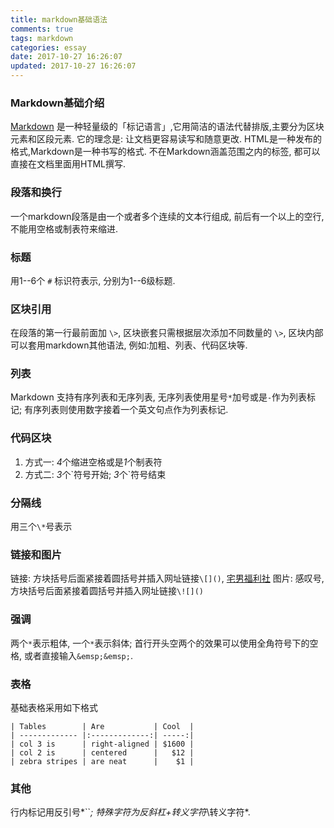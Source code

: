 ```yaml
---
title: markdown基础语法
comments: true
tags: markdown
categories: essay
date: 2017-10-27 16:26:07
updated: 2017-10-27 16:26:07
---
```





### Markdown基础介绍
[Markdown](http://wowubuntu.com/markdown/basic.html) 是一种轻量级的「标记语言」,它用简洁的语法代替排版,主要分为区块元素和区段元素. 它的理念是: 让文档更容易读写和随意更改. HTML是一种发布的格式,Markdown是一种书写的格式. 不在Markdown涵盖范围之内的标签, 都可以直接在文档里面用HTML撰写.

### 段落和换行
一个markdown段落是由一个或者多个连续的文本行组成, 前后有一个以上的空行, 不能用空格或制表符来缩进.
<!-- more -->

### 标题  
用1--6个 `#` 标识符表示, 分别为1--6级标题.

### 区块引用
在段落的第一行最前面加 `\>`, 区块嵌套只需根据层次添加不同数量的 `\>`, 区块内部可以套用markdown其他语法, 例如:加粗、列表、代码区块等.

### 列表
Markdown 支持有序列表和无序列表, 无序列表使用星号`*`加号或是`-`作为列表标记; 有序列表则使用数字接着一个英文句点作为列表标记.

### 代码区块
1. 方式一: *4*个缩进空格或是*1*个制表符
2. 方式二: *3*个\`符号开始; *3*个\`符号结束
 
### 分隔线
用三个`\*`号表示

### 链接和图片
链接: 方块括号后面紧接着圆括号并插入网址链接`\[]()`, [宅男福利社](https://www.zhainanfulishe.net/)
图片: 感叹号, 方块括号后面紧接着圆括号并插入网址链接`\![]()`

### 强调
两个`*`表示粗体, 一个`*`表示斜体; 首行开头空两个的效果可以使用全角符号下的空格, 或者直接输入`&emsp;&emsp;`.

### 表格
基础表格采用如下格式

    | Tables        | Are           | Cool  |
    | ------------- |:-------------:| -----:|
    | col 3 is      | right-aligned | $1600 |
    | col 2 is      | centered      |   $12 |
    | zebra stripes | are neat      |    $1 |


### 其他
行内标记用反引号*\`\`*; 特殊字符为反斜杠+转义字符*\\转义字符*.

